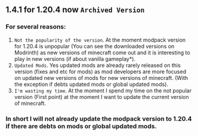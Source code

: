 ## 1.4.1 for 1.20.4 now `Archived Version`

### For several reasons:

1. `Not the popularity of the version`. At the moment modpack version for 1.20.4 is unpopular (You can see the downloaded versions on Modrinth) as new versions of minecraft come out and it is interesting to play in new versions (if about vanilla gameplay*).
2. `Updated Mods`. Yes updated mods are already rarely released on this version (fixes and etc for mods) as mod developers are more focused on updated new versions of mods for new versions of minecraft. (With the exception if debts updated mods or global updated mods).
3. `I'm wasting my time`.  At the moment I spend my time on the not popular version (First point) at the moment I want to update the current version of minecraft.

### In short I will not already update the modpack version to 1.20.4 if there are debts on mods or global updated mods.